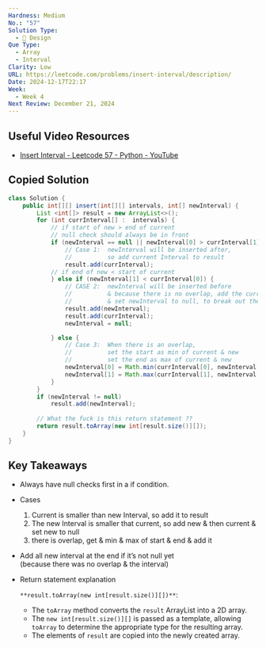 ```yaml
---
Hardness: Medium
No.: "57"
Solution Type:
  - 🧠 Design
Que Type:
  - Array
  - Interval
Clarity: Low
URL: https://leetcode.com/problems/insert-interval/description/
Date: 2024-12-17T22:17
Week:
  - Week 4
Next Review: December 21, 2024
---
```


## Useful Video Resources

- [Insert Interval - Leetcode 57 - Python - YouTube](https://youtu.be/A8NUOmlwOlM)

## Copied Solution

```Java
class Solution {
    public int[][] insert(int[][] intervals, int[] newInterval) {
        List <int[]> result = new ArrayList<>();
        for (int currInterval[] :  intervals) {
            // if start of new > end of current
            // null check should always be in front 
            if (newInterval == null || newInterval[0] > currInterval[1]) {
                // Case 1:  newInterval will be inserted after, 
                //          so add current Interval to result
                result.add(currInterval);
            // if end of new < start of current
            } else if (newInterval[1] < currInterval[0]) {
                // CASE 2:  newInterval will be inserted before
                //          & because there is no overlap, add the current after
                //          & set newInterval to null, to break out the loop 
                result.add(newInterval);
                result.add(currInterval);
                newInterval = null;

            } else {
                // Case 3:  When there is an overlap, 
                //          set the start as min of current & new 
                //          set the end as max of current & new 
                newInterval[0] = Math.min(currInterval[0], newInterval[0]);
                newInterval[1] = Math.max(currInterval[1], newInterval[1]);
            }
        }
        if (newInterval != null) 
            result.add(newInterval);
        
        // What the fuck is this return statement ??
        return result.toArray(new int[result.size()][]);
    }
}
```

## Key Takeaways

- Always have null checks first in a if condition.
- Cases
    1. Current is smaller than new Interval, so add it to result
    2. The new Interval is smaller that current, so add new & then current & set new to null
    3. there is overlap, get & min & max of start & end & add it
- Add all new interval at the end if it’s not null yet  
    (because there was no overlap & the interval)  
    

- Return statement explanation
    
    `**result.toArray(new int[result.size()][])**`:
    
    - The `toArray` method converts the `result` ArrayList into a 2D array.
    - The `new int[result.size()][]` is passed as a template, allowing `toArray` to determine the appropriate type for the resulting array.
    - The elements of `result` are copied into the newly created array.